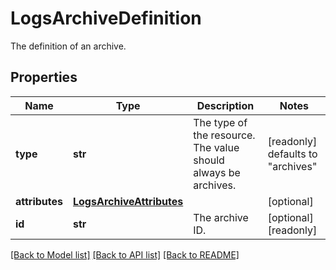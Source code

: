 # LogsArchiveDefinition

The definition of an archive.
## Properties
Name | Type | Description | Notes
------------ | ------------- | ------------- | -------------
**type** | **str** | The type of the resource. The value should always be archives. | [readonly] defaults to "archives"
**attributes** | [**LogsArchiveAttributes**](LogsArchiveAttributes.md) |  | [optional] 
**id** | **str** | The archive ID. | [optional] [readonly] 

[[Back to Model list]](README.md#documentation-for-models) [[Back to API list]](README.md#documentation-for-api-endpoints) [[Back to README]](README.md)


